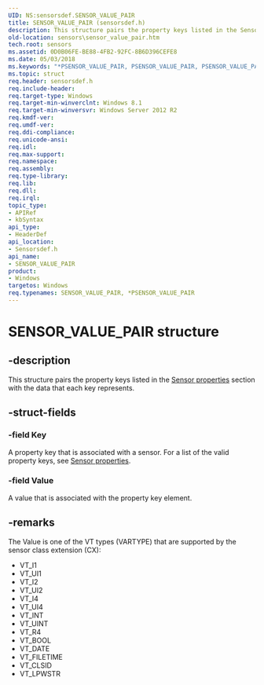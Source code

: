 ```yaml
---
UID: NS:sensorsdef.SENSOR_VALUE_PAIR
title: SENSOR_VALUE_PAIR (sensorsdef.h)
description: This structure pairs the property keys listed in the Sensor properties section with the data that each key represents.
old-location: sensors\sensor_value_pair.htm
tech.root: sensors
ms.assetid: 0D0B06FE-BE88-4FB2-92FC-8B6D396CEFE8
ms.date: 05/03/2018
ms.keywords: "*PSENSOR_VALUE_PAIR, PSENSOR_VALUE_PAIR, PSENSOR_VALUE_PAIR structure pointer [Sensor Devices], SENSOR_VALUE_PAIR, SENSOR_VALUE_PAIR structure [Sensor Devices], sensors.sensor_value_pair, sensorsdef/PSENSOR_VALUE_PAIR, sensorsdef/SENSOR_VALUE_PAIR"
ms.topic: struct
req.header: sensorsdef.h
req.include-header: 
req.target-type: Windows
req.target-min-winverclnt: Windows 8.1
req.target-min-winversvr: Windows Server 2012 R2
req.kmdf-ver: 
req.umdf-ver: 
req.ddi-compliance: 
req.unicode-ansi: 
req.idl: 
req.max-support: 
req.namespace: 
req.assembly: 
req.type-library: 
req.lib: 
req.dll: 
req.irql: 
topic_type:
- APIRef
- kbSyntax
api_type:
- HeaderDef
api_location:
- Sensorsdef.h
api_name:
- SENSOR_VALUE_PAIR
product:
- Windows
targetos: Windows
req.typenames: SENSOR_VALUE_PAIR, *PSENSOR_VALUE_PAIR
---
```


# SENSOR_VALUE_PAIR structure


## -description


This structure pairs the property keys listed in the <a href="https://msdn.microsoft.com/library/windows/hardware/dn946698">Sensor properties</a> section with the data that each key represents.


## -struct-fields




### -field Key

A property key that is associated with a sensor. For a list of the valid property keys, see <a href="https://msdn.microsoft.com/library/windows/hardware/dn946698">Sensor properties</a>.


### -field Value

A value that is associated with the property key element.


## -remarks



The Value is one of the VT types (VARTYPE) that are supported by the sensor class extension (CX):

<ul>
<li>VT_I1</li>
<li>VT_UI1</li>
<li>VT_I2</li>
<li>VT_UI2</li>
<li>VT_I4</li>
<li>VT_UI4</li>
<li>VT_INT</li>
<li>VT_UINT</li>
<li>VT_R4</li>
<li>VT_BOOL</li>
<li>VT_DATE</li>
<li>VT_FILETIME</li>
<li>VT_CLSID</li>
<li>VT_LPWSTR</li>
</ul>


